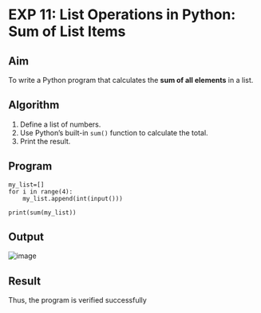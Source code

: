 # EXP 11: List Operations in Python: Sum of List Items

## Aim
To write a Python program that calculates the **sum of all elements** in a list.

## Algorithm
1. Define a list of numbers.
2. Use Python’s built-in `sum()` function to calculate the total.
3. Print the result.

##  Program

```
my_list=[]
for i in range(4):
    my_list.append(int(input()))
    
print(sum(my_list))
```

## Output
![image](https://github.com/user-attachments/assets/0e5bc1bd-503c-4ccb-afac-0feb4566e65d)

## Result
Thus, the program is verified successfully
